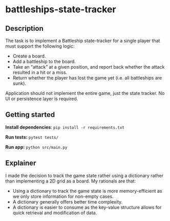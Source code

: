 # battleships-state-tracker

## Description

The task is to implement a Battleship state-tracker for a single player that must support the following logic:

- Create a board.
- Add a battleship to the board.
- Take an “attack” at a given position, and report back whether the attack resulted in a hit or a miss.
- Return whether the player has lost the game yet (i.e. all battleships are sunk).

Application should not implement the entire game, just the state tracker. No UI or
persistence layer is required.

## Getting started

**Install dependencies**: `pip install -r requirements.txt`

**Run tests:** `pytest tests/`

**Run app:** `python src/main.py`

## Explainer

I made the decision to track the game state rather using a dictionary rather than implementing a 2D grid as a board. My rationals are that:

- Using a dictionary to track the game state is more memory-efficient as we only store information for non-empty cases.
- A dictionary generally offers better time complexity.
- A dictionary is easier to consume as the key-value structure allows for quick retrieval and modification of data.
